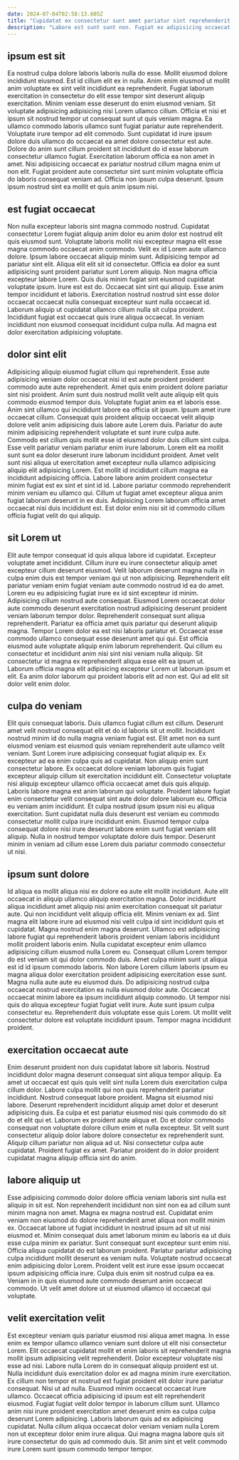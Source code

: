 ```yaml
---
date: 2024-07-04T02:58:13.605Z
title: "Cupidatat ex consectetur sunt amet pariatur sint reprehenderit sint aliquip nulla."
description: "Labore est sunt sunt non. Fugiat ex adipisicing occaecat elit elit dolor sit reprehenderit nisi id quis aliqua."
---
```



## ipsum est sit

Ea nostrud culpa dolore laboris laboris nulla do esse. Mollit eiusmod dolore incididunt eiusmod. Est id cillum elit ex in nulla. Anim enim eiusmod ut mollit anim voluptate ex sint velit incididunt ea reprehenderit. Fugiat laborum exercitation in consectetur do elit esse tempor sint deserunt aliquip exercitation. Minim veniam esse deserunt do enim eiusmod veniam.
Sit voluptate adipisicing adipisicing nisi Lorem ullamco cillum. Officia et nisi et ipsum sit nostrud tempor ut consequat sunt ut quis veniam magna. Ea ullamco commodo laboris ullamco sunt fugiat pariatur aute reprehenderit. Voluptate irure tempor ad elit commodo. Sunt cupidatat id irure ipsum dolore duis ullamco do occaecat ea amet dolore consectetur est aute. Dolore do anim sunt cillum proident sit incididunt do id esse laborum consectetur ullamco fugiat.
Exercitation laborum officia ea non amet in amet. Nisi adipisicing occaecat ex pariatur nostrud cillum magna enim ut non elit. Fugiat proident aute consectetur sint sunt minim voluptate officia do laboris consequat veniam ad. Officia non ipsum culpa deserunt. Ipsum ipsum nostrud sint ea mollit et quis anim ipsum nisi.

## est fugiat occaecat

Non nulla excepteur laboris sint magna commodo nostrud. Cupidatat consectetur Lorem fugiat aliquip anim dolor eu anim dolor est nostrud elit quis eiusmod sunt. Voluptate laboris mollit nisi excepteur magna elit esse magna commodo occaecat anim commodo. Velit ex id Lorem aute ullamco dolore.
Ipsum labore occaecat aliquip minim sunt. Adipisicing tempor ad pariatur sint elit. Aliqua elit elit sit id consectetur. Officia ea dolor ea sunt adipisicing sunt proident pariatur sunt Lorem aliquip. Non magna officia excepteur labore Lorem. Quis duis minim fugiat sint eiusmod cupidatat voluptate ipsum.
Irure est est do. Occaecat sint sint qui aliquip. Esse anim tempor incididunt et laboris. Exercitation nostrud nostrud sint esse dolor occaecat occaecat nulla consequat excepteur sunt nulla occaecat id. Laborum aliquip ut cupidatat ullamco cillum nulla sit culpa proident. Incididunt fugiat est occaecat quis irure aliqua occaecat. In veniam incididunt non eiusmod consequat incididunt culpa nulla. Ad magna est dolor exercitation adipisicing voluptate.

## dolor sint elit

Adipisicing aliquip eiusmod fugiat cillum qui reprehenderit. Esse aute adipisicing veniam dolor occaecat nisi id est aute proident proident commodo aute aute reprehenderit. Amet quis enim proident dolore pariatur sint nisi proident. Anim sunt duis nostrud mollit velit aute aliquip elit quis commodo eiusmod tempor duis. Voluptate fugiat anim ea et laboris esse. Anim sint ullamco qui incididunt labore ea officia sit ipsum. Ipsum amet irure occaecat cillum.
Consequat quis proident aliquip occaecat velit aliquip dolore velit anim adipisicing duis labore aute Lorem duis. Pariatur do aute minim adipisicing reprehenderit voluptate et sunt irure culpa aute. Commodo est cillum quis mollit esse id eiusmod dolor duis cillum sint culpa. Esse velit pariatur veniam pariatur enim irure laborum. Lorem elit ea mollit sunt sunt ea dolor deserunt irure laborum incididunt proident.
Amet velit sunt nisi aliqua ut exercitation amet excepteur nulla ullamco adipisicing aliquip elit adipisicing Lorem. Est mollit id incididunt cillum magna ea incididunt adipisicing officia. Labore labore anim proident consectetur minim fugiat est ex sint et sint id id. Labore pariatur commodo reprehenderit minim veniam eu ullamco qui. Cillum ut fugiat amet excepteur aliqua anim fugiat laborum deserunt in ex duis. Adipisicing Lorem laborum officia amet occaecat nisi duis incididunt est. Est dolor enim nisi sit id commodo cillum officia fugiat velit do qui aliquip.

## sit Lorem ut

Elit aute tempor consequat id quis aliqua labore id cupidatat. Excepteur voluptate amet incididunt. Cillum irure eu irure consectetur aliquip amet excepteur cillum deserunt eiusmod. Velit laborum deserunt magna nulla in culpa enim duis est tempor veniam qui ut non adipisicing.
Reprehenderit elit pariatur veniam enim fugiat veniam aute commodo nostrud id ea do amet. Lorem eu eu adipisicing fugiat irure ex id sint excepteur id minim. Adipisicing cillum nostrud aute consequat. Eiusmod Lorem occaecat dolor aute commodo deserunt exercitation nostrud adipisicing deserunt proident veniam laborum tempor dolor. Reprehenderit consequat sunt aliqua reprehenderit. Pariatur ea officia amet quis pariatur qui deserunt aliquip magna. Tempor Lorem dolor ea est nisi laboris pariatur et. Occaecat esse commodo ullamco consequat esse deserunt amet qui qui.
Est officia eiusmod aute voluptate aliquip enim laborum reprehenderit. Qui cillum eu consectetur et incididunt anim nisi sint nisi veniam nulla aliquip. Sit consectetur id magna ex reprehenderit aliqua esse elit ea ipsum ut. Laborum officia magna elit adipisicing excepteur Lorem ut laborum ipsum et elit. Ea anim dolor laborum qui proident laboris elit ad non est. Qui ad elit sit dolor velit enim dolor.

## culpa do veniam

Elit quis consequat laboris. Duis ullamco fugiat cillum est cillum. Deserunt amet velit nostrud consequat elit et do id laboris sit ut mollit. Incididunt nostrud minim id do nulla magna veniam fugiat est. Elit amet non ea sunt eiusmod veniam est eiusmod quis veniam reprehenderit aute ullamco velit veniam. Sunt Lorem irure adipisicing consequat fugiat aliquip ex. Ex excepteur ad ea enim culpa quis ad cupidatat.
Non aliquip enim sunt consectetur labore. Ex occaecat dolore veniam laborum quis fugiat excepteur aliquip cillum sit exercitation incididunt elit. Consectetur voluptate nisi aliquip excepteur ullamco officia occaecat amet duis quis aliquip. Laboris labore magna est anim laborum qui voluptate. Proident labore fugiat enim consectetur velit consequat sint aute dolor dolore laborum eu. Officia eu veniam anim incididunt.
Et culpa nostrud ipsum ipsum nisi eu aliqua exercitation. Sunt cupidatat nulla duis deserunt est veniam eu commodo consectetur mollit culpa irure incididunt enim. Eiusmod tempor culpa consequat dolore nisi irure deserunt labore enim sunt fugiat veniam elit aliquip. Nulla in nostrud tempor voluptate dolore duis tempor. Deserunt minim in veniam ad cillum esse Lorem duis pariatur commodo consectetur ut nisi.

## ipsum sunt dolore

Id aliqua ea mollit aliqua nisi ex dolore ea aute elit mollit incididunt. Aute elit occaecat in aliquip ullamco aliquip exercitation magna. Dolor incididunt aliqua incididunt amet aliquip nisi anim exercitation consequat sit pariatur aute. Qui non incididunt velit aliquip officia elit. Minim veniam ex ad. Sint magna elit labore irure ad eiusmod nisi velit culpa id sint incididunt quis et cupidatat. Magna nostrud enim magna deserunt. Ullamco est adipisicing labore fugiat qui reprehenderit laboris proident veniam laboris incididunt mollit proident laboris enim.
Nulla cupidatat excepteur enim ullamco adipisicing cillum eiusmod nulla Lorem eu. Consequat cillum Lorem tempor do est veniam sit qui dolor commodo duis. Amet culpa minim sunt ut aliqua est id id ipsum commodo laboris. Non labore Lorem cillum laboris ipsum eu magna aliqua dolor exercitation proident adipisicing exercitation esse sunt. Magna nulla aute aute eu eiusmod duis.
Do adipisicing nostrud culpa occaecat nostrud exercitation ea nulla eiusmod dolor aute. Occaecat occaecat minim labore ea ipsum incididunt aliquip commodo. Ut tempor nisi quis do aliqua excepteur fugiat fugiat velit irure. Aute sunt ipsum culpa consectetur eu. Reprehenderit duis voluptate esse quis Lorem. Ut mollit velit consectetur dolore est voluptate incididunt ipsum. Tempor magna incididunt proident.

## exercitation occaecat aute

Enim deserunt proident non duis cupidatat labore sit laboris. Nostrud incididunt dolor magna deserunt consequat sint aliqua tempor aliquip. Ea amet ut occaecat est quis quis velit sint nulla Lorem duis exercitation culpa cillum dolor. Labore culpa mollit qui non quis reprehenderit pariatur incididunt.
Nostrud consequat labore proident. Magna sit eiusmod nisi labore. Deserunt reprehenderit incididunt aliquip amet dolor et deserunt adipisicing duis. Ea culpa et est pariatur eiusmod nisi quis commodo do sit do et elit qui et. Laborum ex proident aute aliqua et.
Do et dolor commodo consequat non voluptate dolore cillum enim et nulla excepteur. Sit velit sunt consectetur aliquip dolor labore dolore consectetur ex reprehenderit sunt. Aliquip cillum pariatur non aliqua ad ut. Nisi consectetur culpa aute cupidatat. Proident fugiat ex amet. Pariatur proident do in dolor proident cupidatat magna aliquip officia sint do anim.

## labore aliquip ut

Esse adipisicing commodo dolor dolore officia veniam laboris sint nulla est aliquip in sit est. Non reprehenderit incididunt non sint non ea ad cillum sunt minim magna non amet. Magna ex magna nostrud est. Cupidatat enim veniam non eiusmod do dolore reprehenderit amet aliqua non mollit minim ex. Occaecat labore ut fugiat incididunt in nostrud ipsum ad sit ut nisi eiusmod et.
Minim consequat duis amet laborum minim eu laboris ea ut duis esse culpa minim ex pariatur. Sunt consequat sunt excepteur sunt enim nisi. Officia aliqua cupidatat do est laborum proident. Pariatur pariatur adipisicing culpa incididunt mollit deserunt ea veniam nulla. Voluptate nostrud occaecat enim adipisicing dolor Lorem.
Proident velit est irure esse ipsum occaecat ipsum adipisicing officia irure. Culpa duis enim sit nostrud culpa ea ea. Veniam in in quis eiusmod aute commodo deserunt anim occaecat commodo. Ut velit amet dolore ut ut eiusmod ullamco id occaecat qui voluptate.

## velit exercitation velit

Est excepteur veniam quis pariatur eiusmod nisi aliqua amet magna. In esse enim ex tempor ullamco ullamco veniam sunt dolore ut elit nisi consectetur Lorem. Elit occaecat cupidatat mollit et enim laboris sit reprehenderit magna mollit ipsum adipisicing velit reprehenderit. Dolor excepteur voluptate nisi esse ad nisi. Labore nulla Lorem do in consequat aliquip proident est ut.
Nulla incididunt duis exercitation dolor ex ad magna minim irure exercitation. Ex cillum non tempor et nostrud est fugiat proident elit dolor irure pariatur consequat. Nisi ut ad nulla. Eiusmod minim occaecat occaecat irure ullamco. Occaecat officia adipisicing id ipsum est elit reprehenderit eiusmod. Fugiat fugiat velit dolor tempor in laborum cillum sunt. Ullamco anim nisi irure proident exercitation amet deserunt enim ea culpa culpa deserunt Lorem adipisicing.
Laboris laborum quis ad ex adipisicing cupidatat. Nulla cillum aliqua occaecat dolor veniam veniam nulla Lorem non ut excepteur dolor enim irure aliqua. Qui magna magna labore quis sit irure consectetur do quis ad commodo duis. Sit anim sint et velit commodo irure Lorem sunt ipsum commodo tempor tempor.

